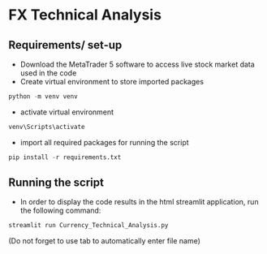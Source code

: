 
# FX Technical Analysis
## Requirements/ set-up

- Download the MetaTrader 5 software to access live stock market data used in the code
- Create virtual environment to store imported packages 
 
```python
python -m venv venv
```

- activate virtual environment
```python
venv\Scripts\activate
```
- import all required packages for running the script
```python
pip install -r requirements.txt
```
## Running the script
- In order to display the code results in the html streamlit application, run the following command:
```python
streamlit run Currency_Technical_Analysis.py
```
(Do not forget to use tab to automatically enter file name)